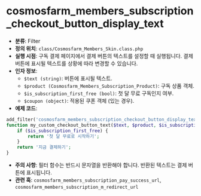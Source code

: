 # cosmosfarm_members_subscription_checkout_button_display_text

- **분류**: Filter
- **정의 위치**: `class/Cosmosfarm_Members_Skin.class.php`
- **실행 시점**: 구독 결제 페이지에서 결제 버튼의 텍스트를 설정할 때 실행됩니다. 결제 버튼에 표시될 텍스트를 상황에 따라 변경할 수 있습니다.
- **인자 정보**:
  - `$text (string)`: 버튼에 표시될 텍스트.
  - `$product (Cosmosfarm_Members_Subscription_Product)`: 구독 상품 객체.
  - `$is_subscription_first_free (bool)`: 첫 달 무료 구독인지 여부.
  - `$coupon (object)`: 적용된 쿠폰 객체 (있는 경우).
- **예제 코드**:

```php
add_filter('cosmosfarm_members_subscription_checkout_button_display_text', 'my_custom_checkout_button_text', 10, 4);
function my_custom_checkout_button_text($text, $product, $is_subscription_first_free, $coupon) {
    if ($is_subscription_first_free) {
        return '첫 달 무료로 시작하기';
    }
    return '지금 결제하기';
}
```

- **주의 사항**: 필터 함수는 반드시 문자열을 반환해야 합니다. 반환된 텍스트는 결제 버튼에 표시됩니다.
- **관련 훅**: `cosmosfarm_members_subscription_pay_success_url`, `cosmosfarm_members_subscription_m_redirect_url`
